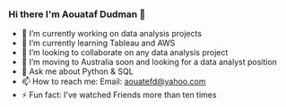 ### Hi there I'm Aouataf Dudman  👋


- 🔭 I’m currently working on data analysis projects 
- 🌱 I’m currently learning Tableau and AWS 
- 👯 I’m looking to collaborate on any data analysis project
- 🤔 I’m moving to Australia soon and looking for a data analyst position 
- 💬 Ask me about Python & SQL 
- 📫 How to reach me: Email: aouatefd@yahoo.com
- ⚡ Fun fact: I've watched Friends more than ten times 

